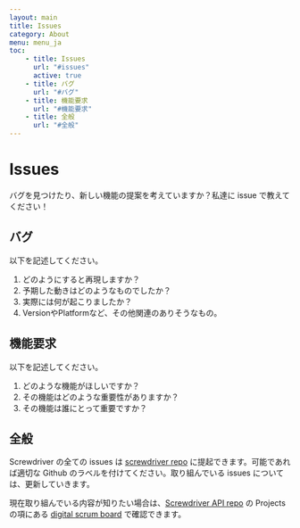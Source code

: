 ```yaml
---
layout: main
title: Issues
category: About
menu: menu_ja
toc:
    - title: Issues
      url: "#issues"
      active: true
    - title: バグ
      url: "#バグ"
    - title: 機能要求
      url: "#機能要求"
    - title: 全般
      url: "#全般"
---
```

# Issues

バグを見つけたり、新しい機能の提案を考えていますか？私達に issue で教えてください！

## バグ

以下を記述してください。

1. どのようにすると再現しますか？
2. 予期した動きはどのようなものでしたか？
3. 実際には何が起こりましたか？
4. VersionやPlatformなど、その他関連のありそうなもの。

## 機能要求

以下を記述してください。

1. どのような機能がほしいですか？
2. その機能はどのような重要性がありますか？
3. その機能は誰にとって重要ですか？

## 全般

Screwdriver の全ての issues は [screwdriver repo][api-issues-url] に提起できます。可能であれば適切な Github のラベルを付けてください。取り組んでいる issues については、更新していきます。

現在取り組んでいる内容が知りたい場合は、[Screwdriver API repo][api-repo] の Projects の項にある [digital scrum board](https://github.com/screwdriver-cd/screwdriver/projects/4) で確認できます。

[api-issues-url]: https://github.com/screwdriver-cd/screwdriver/issues
[api-repo]: https://github.com/screwdriver-cd/screwdriver
